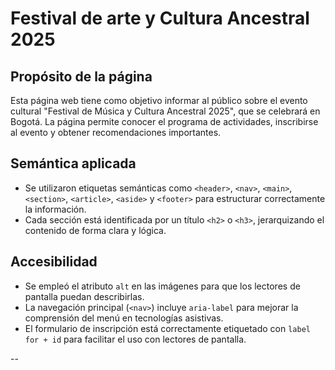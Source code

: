 # Festival de arte y Cultura Ancestral 2025

## Propósito de la página

Esta página web tiene como objetivo informar al público sobre el evento cultural "Festival de Música y Cultura Ancestral 2025", que se celebrará en Bogotá. La página permite conocer el programa de actividades, inscribirse al evento y obtener recomendaciones importantes.

## Semántica aplicada

- Se utilizaron etiquetas semánticas como `<header>`, `<nav>`, `<main>`, `<section>`, `<article>`, `<aside>` y `<footer>` para estructurar correctamente la información.
- Cada sección está identificada por un título `<h2>` o `<h3>`, jerarquizando el contenido de forma clara y lógica.

## Accesibilidad

- Se empleó el atributo `alt` en las imágenes para que los lectores de pantalla puedan describirlas.
- La navegación principal (`<nav>`) incluye `aria-label` para mejorar la comprensión del menú en tecnologías asistivas.
- El formulario de inscripción está correctamente etiquetado con `label for + id` para facilitar el uso con lectores de pantalla.

--



